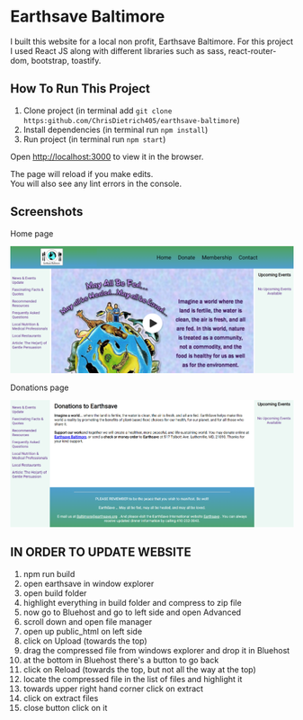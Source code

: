 # Earthsave Baltimore

 I built this website for a local non profit, Earthsave Baltimore. For this project I used React JS along with different libraries such as sass, react-router-dom, bootstrap, toastify.

## How To Run This Project

1. Clone project (in terminal add `git clone https:github.com/ChrisDietrich405/earthsave-baltimore`)
2. Install dependencies (in terminal run `npm install`)
3. Run project (in terminal run `npm start`)

Open [http://localhost:3000](http://localhost:3000) to view it in the browser.

The page will reload if you make edits.\
You will also see any lint errors in the console.

## Screenshots
Home page

![](src/assets/images/githubreadme1.png)

Donations page

![](src/assets/images/githubreadme2.png)

## IN ORDER TO UPDATE WEBSITE

1.  npm run build
2.  open earthsave in window explorer
3.  open build folder
4.  highlight everything in build folder and compress to zip file
5.  now go to Bluehost and go to left side and open Advanced
6.  scroll down and open file manager
7.  open up public_html on left side
8.  click on Upload (towards the top)
9.  drag the compressed file from windows explorer and drop it in Bluehost
10. at the bottom in Bluehost there's a button to go back
11. click on Reload (towards the top, but not all the way at the top)
12. locate the compressed file in the list of files and highlight it
13. towards upper right hand corner click on extract
14. click on extract files
15. close button click on it
